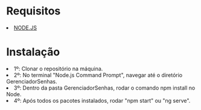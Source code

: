 <h1>Requisitos</h1>
<li><a href="https://nodejs.org/en">NODE.JS</a></li>
<h1>Instalação</h1>
<li>1º: Clonar o repositório na máquina.</li>
<li>2º: No terminal "Node.js Command Prompt", navegar até o diretório GerenciadorSenhas.</li>
<li>3º: Dentro da pasta GerenciadorSenhas, rodar o comando npm install no Node.</li>
<li>4º: Após todos os pacotes instalados, rodar "npm start" ou "ng serve".</li>
